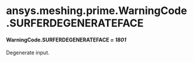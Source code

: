 <a id="ansys-meshing-prime-warningcode-surferdegenerateface"></a>

# ansys.meshing.prime.WarningCode.SURFERDEGENERATEFACE

<a id="ansys.meshing.prime.WarningCode.SURFERDEGENERATEFACE"></a>

#### WarningCode.SURFERDEGENERATEFACE *= 1801*

Degenerate input.

<!-- !! processed by numpydoc !! -->
